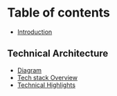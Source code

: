 # Table of contents

* [Introduction](README.md)

## Technical Architecture

* [Diagram](technical-architecture/diagram.md)
* [Tech stack Overview](technical-architecture/tech-stack-overview.md)
* [Technical Highlights](technical-architecture/technical-highlights.md)
